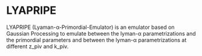 # LYAPRIPE
LYAPRIPE (Lyaman-α-Primordial-Emulator) is an emulator based on Gaussian Processing to emulate between the lyman-α parametrizations and the primordial parameters and between the lyman-α parametrizations at different z_piv and k_piv.

